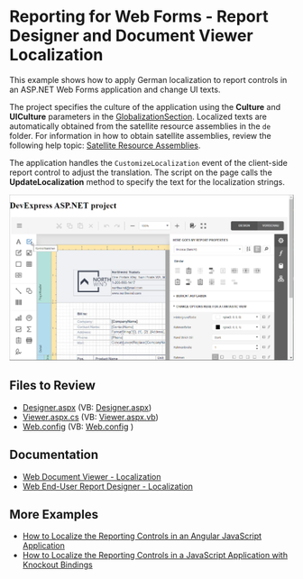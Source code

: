 # Reporting for Web Forms - Report Designer and Document Viewer Localization

This example shows how to apply German localization to report controls in an ASP.NET Web Forms application and change UI texts.

The project specifies the culture of the application using the **Culture** and **UICulture** parameters in the [GlobalizationSection](https://docs.microsoft.com/en-us/dotnet/api/system.web.configuration.globalizationsection). Localized texts are automatically obtained from the satellite resource assemblies in the `de` folder. For information in how to obtain satellite assemblies, review the following help topic: [Satellite Resource Assemblies](https://docs.devexpress.com/AspNet/12050/common-concepts/localization/satellite-resource-assemblies).

The application handles the `CustomizeLocalization` event of the client-side report control to adjust the translation. The script on the page calls the **UpdateLocalization** method to specify the text for the localization strings.

![Reporting for Web Forms - Report Designer and Document Viewer Localization](Images/screenshot.png)

## Files to Review

* [Designer.aspx](CS/SubstituteLocalizationStringsExample/Designer.aspx) (VB: [Designer.aspx](VB/SubstituteLocalizationStringsExample/Designer.aspx))
* [Viewer.aspx.cs](CS/SubstituteLocalizationStringsExample/Viewer.aspx.cs) (VB: [Viewer.aspx.vb](VB/SubstituteLocalizationStringsExample/Viewer.aspx.vb))
* [Web.config](CS/SubstituteLocalizationStringsExample/Web.config) (VB: [Web.config](VB/SubstituteLocalizationStringsExample/Web.config) )


## Documentation

* [Web Document Viewer - Localization](https://docs.devexpress.com/XtraReports/116315/create-end-user-reporting-applications/web-reporting/asp-net-webforms-reporting/document-viewer/localization)
* [Web End-User Report Designer - Localization](https://docs.devexpress.com/XtraReports/400229/create-end-user-reporting-applications/web-reporting/asp-net-webforms-reporting/end-user-report-designer/localization)

## More Examples

- [How to Localize the Reporting Controls in an Angular JavaScript Application](https://github.com/DevExpress-Examples/how-to-localize-angular-reporting-controls)
- [How to Localize the Reporting Controls in a JavaScript Application with Knockout Bindings](https://github.com/DevExpress-Examples/how-to-localize-javascript-reporting-controls)
